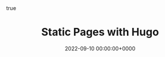 ---
title: Static Pages with Hugo
tags: [writing, CompSci]
categories: [Informatics]
katex: math
math: true
date: 2022-09-10 00:00:00+0000
image: cover.png
draft: true
---